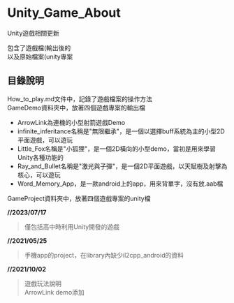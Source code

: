 # Unity_Game_About
Unity遊戲相關更新  
  
包含了遊戲檔(輸出後的  
以及原始檔案(unity專案  
  
## 目錄說明
  
How_to_play.md文件中，記錄了遊戲檔案的操作方法  
GameDemo資料夾中，放著四個遊戲專案的輸出檔  
* ArrowLink為連機的小型射箭遊戲Demo  
* infinite_inferitance名稱是"無限繼承"，是一個以選擇buff系統為主的小型2D平面遊戲，可以遊玩  
* Little_Fox名稱是"小狐狸"，是一個2D橫向的小型demo，當初是用來學習Unity各種功能的  
* Ray_and_Bullet名稱是"激光與子彈"，是一個2D平面遊戲，以天賦樹及射擊為核心，可以遊玩  
* Word_Memory_App，是一款android上的app，用來背單字，沒有放.aab檔  
  
GameProject資料夾中，放著四個遊戲專案的unity檔  
  
**//2023/07/17**  
>僅包括高中時利用Unity開發的遊戲
  
**//2021/05/25**
>手機app的project，在library內缺少il2cpp_android的資料
  
**//2021/10/02**
>遊戲玩法說明  
>ArrowLink demo添加

